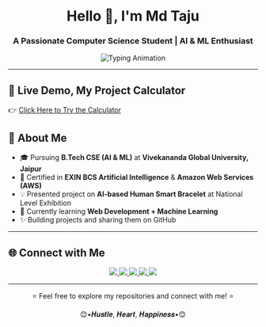 <h1 align="center">Hello 👋, I'm Md Taju</h1>
<h3 align="center">A Passionate Computer Science Student | AI & ML Enthusiast</h3>

<p align="center">
 <img src="https://readme-typing-svg.herokuapp.com?font=Poppins&size=22&color=10A0B3&center=true&vCenter=true&width=600&lines=B.Tech+CSE+Student+VGU+Jaipur;Specialization+in+AI+%26+ML;EXIN+BCS+AI+Certified;AWS+Cloud+Certified;Tech+Explorer+%26+Lifelong+Learner" alt="Typing Animation">
</p>

---
## 🚀 Live Demo, My Project Calculator 
👉 [Click Here to Try the Calculator](https://mdtaju0908.github.io/Calculator-Taju/)

## 🚀 About Me  
- 🎓 Pursuing **B.Tech CSE (AI & ML)** at **Vivekananda Global University, Jaipur**  
- 🧠 Certified in **EXIN BCS Artificial Intelligence** & **Amazon Web Services (AWS)**  
- 💡 Presented project on **AI-based Human Smart Bracelet** at National Level Exhibition  
- 🌱 Currently learning **Web Development + Machine Learning**  
- ✨ Building projects and sharing them on GitHub  

---

## 🌐 Connect with Me  
<p align="center">
  <a href="https://www.instagram.com/md_taju0908/" target="_blank">
    <img src="https://img.shields.io/badge/Instagram-E4405F?style=for-the-badge&logo=instagram&logoColor=white"/>
  </a>
  <a href="https://www.facebook.com/md.taju0908/" target="_blank">
    <img src="https://img.shields.io/badge/Facebook-1877F2?style=for-the-badge&logo=facebook&logoColor=white"/>
  </a>
  <a href="https://x.com/md_taju0908/" target="_blank">
    <img src="https://img.shields.io/badge/Twitter(X)-000000?style=for-the-badge&logo=twitter&logoColor=white"/>
  </a>
  <a href="https://www.linkedin.com/in/md-taju0908/" target="_blank">
    <img src="https://img.shields.io/badge/LinkedIn-0077b5?style=for-the-badge&logo=linkedin&logoColor=white"/>
  </a>
  <a href="https://www.youtube.com/@md_taju0908" target="_blank">
    <img src="https://img.shields.io/badge/YouTube-FF0000?style=for-the-badge&logo=youtube&logoColor=white"/>
  </a>
</p>

---

<p align="center">
  ⭐ Feel free to explore my repositories and connect with me! ⭐
</p>
<p align="center">
😊•𝑯𝒖𝒔𝒕𝒍𝒆, 𝑯𝒆𝒂𝒓𝒕, 𝑯𝒂𝒑𝒑𝒊𝒏𝒆𝒔𝒔•😊
</p>
